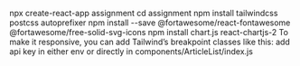 npx create-react-app assignment
cd assignment
npm install tailwindcss postcss autoprefixer
npm install --save @fortawesome/react-fontawesome @fortawesome/free-solid-svg-icons
npm install chart.js react-chartjs-2 
To make it responsive, you can add Tailwind’s breakpoint classes like this:
add api key in either env or directly in components/ArticleList/index.js
<nav className="bg-[#0096ff] text-white w-[60%] h-screen max-w-[200px] text-[20px] sm:w-[50%] md:w-[40%]">
